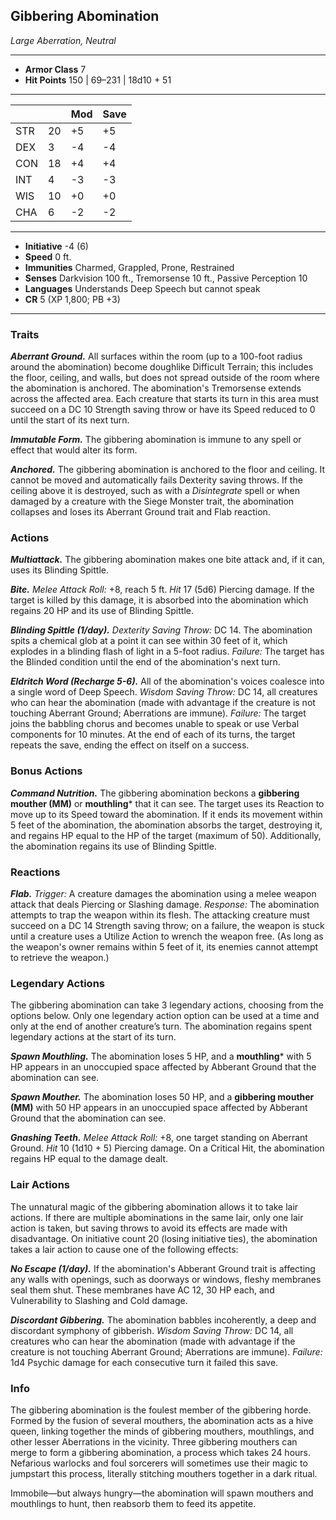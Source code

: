 ## Gibbering Abomination
*Large Aberration, Neutral*
___
- **Armor Class** 7
- **Hit Points** 150 | 69–231 | 18d10 + 51
___
|     |    | Mod | Save |
|-----|----|-----|------|
| STR | 20 | +5  | +5   |
| DEX |  3 | -4  | -4   |
| CON | 18 | +4  | +4   |
| INT |  4 | -3  | -3   |
| WIS | 10 | +0  | +0   |
| CHA |  6 | -2  | -2   |
___
- **Initiative** -4 (6)
- **Speed** 0 ft.
- **Immunities** Charmed, Grappled, Prone, Restrained
- **Senses** Darkvision 100 ft., Tremorsense 10 ft., Passive Perception 10
- **Languages** Understands Deep Speech but cannot speak
- **CR** 5 (XP 1,800; PB +3)
___

### Traits

***Aberrant Ground.*** All surfaces within the room (up to a 100-foot radius around the abomination) become doughlike Difficult Terrain; this includes the floor, ceiling, and walls, but does not spread outside of the room where the abomination is anchored. The abomination's Tremorsense extends across the affected area. Each creature that starts its turn in this area must succeed on a DC 10 Strength saving throw or have its Speed reduced to 0 until the start of its next turn.

***Immutable Form.*** The gibbering abomination is immune to any spell or effect that would alter its form.

***Anchored.*** The gibbering abomination is anchored to the floor and ceiling. It cannot be moved and automatically fails Dexterity saving throws. If the ceiling above it is destroyed, such as with a _Disintegrate_ spell or when damaged by a creature with the Siege Monster trait, the abomination collapses and loses its Aberrant Ground trait and Flab reaction.

### Actions

***Multiattack.*** The gibbering abomination makes one bite attack and, if it can, uses its Blinding Spittle.

***Bite.*** *Melee Attack Roll:* +8, reach 5 ft. *Hit*  17 (5d6) Piercing damage. If the target is killed by this damage, it is absorbed into the abomination which regains 20 HP and its use of Blinding Spittle.

***Blinding Spittle (1/day).*** _Dexterity Saving Throw:_ DC 14. The abomination spits a chemical glob at a point it can see within 30 feet of it, which explodes in a blinding flash of light in a 5-foot radius. _Failure:_ The target has the Blinded condition until the end of the abomination's next turn.

***Eldritch Word (Recharge 5-6).*** All of the abomination's voices coalesce into a single word of Deep Speech. _Wisdom Saving Throw:_ DC 14, all creatures who can hear the abomination (made with advantage if the creature is not touching Aberrant Ground; Aberrations are immune). _Failure:_ The target joins the babbling chorus and becomes unable to speak or use Verbal components for 10 minutes. At the end of each of its turns, the target repeats the save, ending the effect on itself on a success.

### Bonus Actions

***Command Nutrition.*** The gibbering abomination beckons a **gibbering mouther (MM)** or **mouthling*** that it can see. The target uses its Reaction to move up to its Speed toward the abomination. If it ends its movement within 5 feet of the abomination, the abomination absorbs the target, destroying it, and regains HP equal to the HP of the target (maximum of 50). Additionally, the abomination regains its use of Blinding Spittle.

### Reactions

***Flab.*** _Trigger:_ A creature damages the abomination using a melee weapon attack that deals Piercing or Slashing damage. _Response:_ The abomination attempts to trap the weapon within its flesh. The attacking creature must succeed on a DC 14 Strength saving throw; on a failure, the weapon is stuck until a creature uses a Utilize Action to wrench the weapon free. (As long as the weapon's owner remains within 5 feet of it, its enemies cannot attempt to retrieve the weapon.)

### Legendary Actions
The gibbering abomination can take 3 legendary actions, choosing from the options below. Only one legendary action option can be used at a time and only at the end of another creature’s turn. The abomination regains spent legendary actions at the start of its turn.

***Spawn Mouthling.*** The abomination loses 5 HP, and a **mouthling*** with 5 HP appears in an unoccupied space affected by Abberant Ground that the abomination can see. 

***Spawn Mouther.*** The abomination loses 50 HP, and a **gibbering mouther (MM)** with 50 HP appears in an unoccupied space affected by Abberant Ground that the abomination can see. 

***Gnashing Teeth.*** *Melee Attack Roll:* +8, one target standing on Aberrant Ground. *Hit*  10 (1d10 + 5) Piercing damage. On a Critical Hit, the abomination regains HP equal to the damage dealt.

### Lair Actions
The unnatural magic of the gibbering abomination allows it to take lair actions. If there are multiple abominations in the same lair, only one lair action is taken, but saving throws to avoid its effects are made with disadvantage. On initiative count 20 (losing initiative ties), the abomination takes a lair action to cause one of the following effects:

***No Escape (1/day).*** If the abomination's Abberant Ground trait is affecting any walls with openings, such as doorways or windows, fleshy membranes seal them shut. These membranes have AC 12, 30 HP each, and Vulnerability to Slashing and Cold damage.

***Discordant Gibbering.*** The abomination babbles incoherently, a deep and discordant symphony of gibberish. _Wisdom Saving Throw:_ DC 14, all creatures who can hear the abomination (made with advantage if the creature is not touching Aberrant Ground; Aberrations are immune). _Failure:_ 1d4 Psychic damage for each consecutive turn it failed this save.

### Info
The gibbering abomination is the foulest member of the gibbering horde. Formed by the fusion of several mouthers, the abomination acts as a hive queen, linking together the minds of gibbering mouthers, mouthlings, and other lesser Aberrations in the vicinity. Three gibbering mouthers can merge to form a gibbering abomination, a process which takes 24 hours. Nefarious warlocks and foul sorcerers will sometimes use their magic to jumpstart this process, literally stitching mouthers together in a dark ritual.

Immobile—but always hungry—the abomination will spawn mouthers and mouthlings to hunt, then reabsorb them to feed its appetite.
